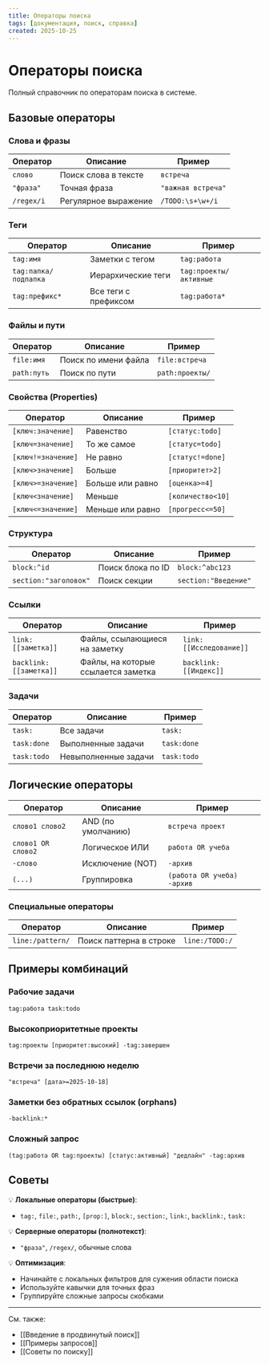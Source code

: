 ```yaml
---
title: Операторы поиска
tags: [документация, поиск, справка]
created: 2025-10-25
---
```


# Операторы поиска

Полный справочник по операторам поиска в системе.

## Базовые операторы

### Слова и фразы

| Оператор | Описание | Пример |
|----------|----------|--------|
| `слово` | Поиск слова в тексте | `встреча` |
| `"фраза"` | Точная фраза | `"важная встреча"` |
| `/regex/i` | Регулярное выражение | `/TODO:\s+\w+/i` |

### Теги

| Оператор | Описание | Пример |
|----------|----------|--------|
| `tag:имя` | Заметки с тегом | `tag:работа` |
| `tag:папка/подпапка` | Иерархические теги | `tag:проекты/активные` |
| `tag:префикс*` | Все теги с префиксом | `tag:работа*` |

### Файлы и пути

| Оператор | Описание | Пример |
|----------|----------|--------|
| `file:имя` | Поиск по имени файла | `file:встреча` |
| `path:путь` | Поиск по пути | `path:проекты/` |

### Свойства (Properties)

| Оператор | Описание | Пример |
|----------|----------|--------|
| `[ключ:значение]` | Равенство | `[статус:todo]` |
| `[ключ=значение]` | То же самое | `[статус=todo]` |
| `[ключ!=значение]` | Не равно | `[статус!=done]` |
| `[ключ>значение]` | Больше | `[приоритет>2]` |
| `[ключ>=значение]` | Больше или равно | `[оценка>=4]` |
| `[ключ<значение]` | Меньше | `[количество<10]` |
| `[ключ<=значение]` | Меньше или равно | `[прогресс<=50]` |

### Структура

| Оператор | Описание | Пример |
|----------|----------|--------|
| `block:^id` | Поиск блока по ID | `block:^abc123` |
| `section:"заголовок"` | Поиск секции | `section:"Введение"` |

### Ссылки

| Оператор | Описание | Пример |
|----------|----------|--------|
| `link:[[заметка]]` | Файлы, ссылающиеся на заметку | `link:[[Исследование]]` |
| `backlink:[[заметка]]` | Файлы, на которые ссылается заметка | `backlink:[[Индекс]]` |

### Задачи

| Оператор | Описание | Пример |
|----------|----------|--------|
| `task:` | Все задачи | `task:` |
| `task:done` | Выполненные задачи | `task:done` |
| `task:todo` | Невыполненные задачи | `task:todo` |

## Логические операторы

| Оператор | Описание | Пример |
|----------|----------|--------|
| `слово1 слово2` | AND (по умолчанию) | `встреча проект` |
| `слово1 OR слово2` | Логическое ИЛИ | `работа OR учеба` |
| `-слово` | Исключение (NOT) | `-архив` |
| `(...)` | Группировка | `(работа OR учеба) -архив` |

### Специальные операторы

| Оператор | Описание | Пример |
|----------|----------|--------|
| `line:/pattern/` | Поиск паттерна в строке | `line:/TODO:/` |

## Примеры комбинаций

### Рабочие задачи
```
tag:работа task:todo
```

### Высокоприоритетные проекты
```
tag:проекты [приоритет:высокий] -tag:завершен
```

### Встречи за последнюю неделю
```
"встреча" [дата>=2025-10-18]
```

### Заметки без обратных ссылок (orphans)
```
-backlink:*
```

### Сложный запрос
```
(tag:работа OR tag:проекты) [статус:активный] "дедлайн" -tag:архив
```

## Советы

💡 **Локальные операторы (быстрые)**:
- `tag:`, `file:`, `path:`, `[prop:]`, `block:`, `section:`, `link:`, `backlink:`, `task:`

💡 **Серверные операторы (полнотекст)**:
- `"фраза"`, `/regex/`, обычные слова

💡 **Оптимизация**:
- Начинайте с локальных фильтров для сужения области поиска
- Используйте кавычки для точных фраз
- Группируйте сложные запросы скобками

---

См. также:
- [[Введение в продвинутый поиск]]
- [[Примеры запросов]]
- [[Советы по поиску]]

